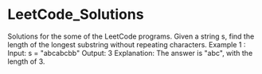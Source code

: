 # LeetCode_Solutions
Solutions for the some of the LeetCode programs.
Given a string s, find the length of the longest substring without repeating characters.
Example 1 :
Input: s = "abcabcbb"
Output: 3
Explanation: The answer is "abc", with the length of 3.
